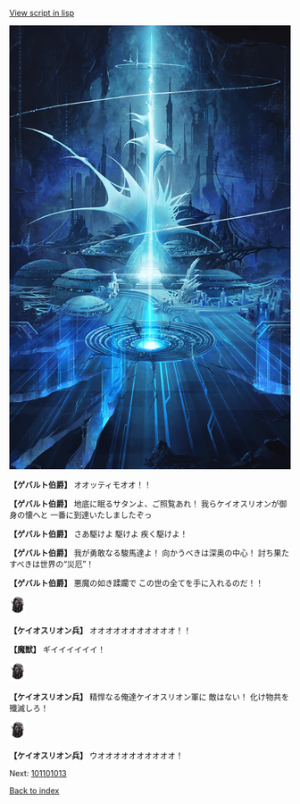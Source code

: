 [View script in lisp](../scripts/101101011.txt)

![profound.png](../images/backgrounds/profound.png)

**【ゲバルト伯爵】**
オオッティモオオ！！

**【ゲバルト伯爵】**
地底に眠るサタンよ、ご照覧あれ！
我らケイオスリオンが御身の懐へと
一番に到達いたしましたぞっ

**【ゲバルト伯爵】**
さあ駆けよ
駆けよ
疾く駆けよ！

**【ゲバルト伯爵】**
我が勇敢なる駿馬達よ！
向かうべきは深奥の中心！
討ち果たすべきは世界の“災厄”！

**【ゲバルト伯爵】**
悪魔の如き蹂躙で
この世の全てを手に入れるのだ！！

<img src="../images/units/3820001.png" alt="3820001.png" height="34"/>

**【ケイオスリオン兵】**
オオオオオオオオオオオ！！

**【魔獣】**
ギイイイイイイ！

<img src="../images/units/3820001.png" alt="3820001.png" height="34"/>

**【ケイオスリオン兵】**
精悍なる俺達ケイオスリオン軍に
敵はない！
化け物共を殲滅しろ！

<img src="../images/units/3820001.png" alt="3820001.png" height="34"/>

**【ケイオスリオン兵】**
ウオオオオオオオオオオ！

Next: [101101013](101101013.md)

[Back to index](index.md)
